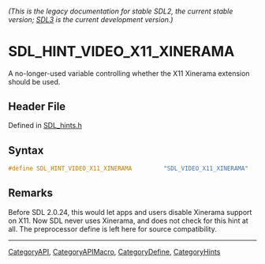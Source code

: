###### (This is the legacy documentation for stable SDL2, the current stable version; [SDL3](https://wiki.libsdl.org/SDL3/) is the current development version.)
# SDL_HINT_VIDEO_X11_XINERAMA

A no-longer-used variable controlling whether the X11 Xinerama extension should be used.

## Header File

Defined in [SDL_hints.h](https://github.com/libsdl-org/SDL/blob/SDL2/include/SDL_hints.h)

## Syntax

```c
#define SDL_HINT_VIDEO_X11_XINERAMA         "SDL_VIDEO_X11_XINERAMA"
```

## Remarks

Before SDL 2.0.24, this would let apps and users disable Xinerama support
on X11. Now SDL never uses Xinerama, and does not check for this hint at
all. The preprocessor define is left here for source compatibility.

----
[CategoryAPI](CategoryAPI), [CategoryAPIMacro](CategoryAPIMacro), [CategoryDefine](CategoryDefine), [CategoryHints](CategoryHints)



